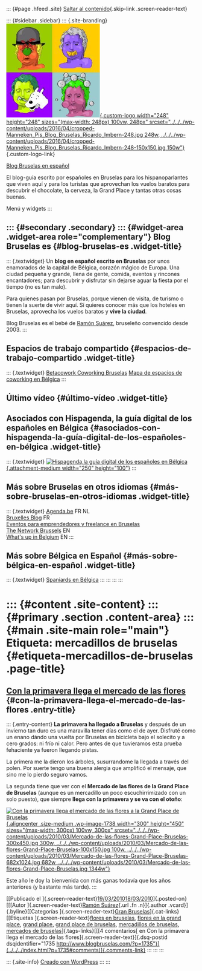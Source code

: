 ::: {#page .hfeed .site}
[Saltar al contenido](index.html#content){.skip-link
.screen-reader-text}

::: {#sidebar .sidebar}
::: {.site-branding}
[![](../../../wp-content/uploads/2016/04/cropped-Manneken_Pis_Blog_Bruselas_Ricardo_Imbern-248.jpg){.custom-logo
width="248" height="248" sizes="(max-width: 248px) 100vw, 248px"
srcset="../../../wp-content/uploads/2016/04/cropped-Manneken_Pis_Blog_Bruselas_Ricardo_Imbern-248.jpg 248w, ../../../wp-content/uploads/2016/04/cropped-Manneken_Pis_Blog_Bruselas_Ricardo_Imbern-248-150x150.jpg 150w"}](../../../index.html){.custom-logo-link}

[Blog Bruselas en español](../../../index.html)

El blog-guía escrito por españoles en Bruselas para los hispanoparlantes
que viven aquí y para los turistas que aprovechan los vuelos baratos
para descubrir el chocolate, la cerveza, la Grand Place y tantas otras
cosas buenas.

Menú y widgets
:::

::: {#secondary .secondary}
::: {#widget-area .widget-area role="complementary"}
Blog Bruselas es {#blog-bruselas-es .widget-title}
----------------

::: {.textwidget}
Un **blog en español escrito en Bruselas** por unos enamorados de la
capital de Bélgica, corazón mágico de Europa. Una ciudad pequeña y
grande, llena de gente, comida, eventos y rincones encantadores; para
descubrir y disfrutar sin dejarse aguar la fiesta por el tiempo (no es
tan malo).

Para quienes pasan por Bruselas, porque vienen de visita, de turismo o
tienen la suerte de vivir aquí. Sí quieres conocer más que los hoteles
en Bruselas, aprovecha los vuelos baratos y **vive la ciudad**.

Blog Bruselas es el bebé de [Ramón Suárez](http://www.ramonsuarez.com),
bruseleño convencido desde 2003.
:::

Espacios de trabajo compartido {#espacios-de-trabajo-compartido .widget-title}
------------------------------

::: {.textwidget}
[Betacowork Coworking Bruselas](http://www.betacowork.com) [Mapa de
espacios de coworking en Bélgica](http://coworkingbelgium.com)
:::

Último vídeo {#último-vídeo .widget-title}
------------

Asociados con Hispagenda, la guía digital de los españoles en Bélgica {#asociados-con-hispagenda-la-guía-digital-de-los-españoles-en-bélgica .widget-title}
---------------------------------------------------------------------

::: {.textwidget}
[![Hispagenda,la guía digital de los españoles en
Bélgica](../../../wp-content/uploads/2010/04/Hispagenda-250px.gif "Hispagenda, la guía digital de los españoles en Bélgica"){.attachment-medium
width="250" height="100"}](http://www.hispagenda.com)
:::

Más sobre Bruselas en otros idiomas {#más-sobre-bruselas-en-otros-idiomas .widget-title}
-----------------------------------

::: {.textwidget}
[Agenda.be](http://www.agenda.be) FR NL\
[Bruxelles Blog](http://www.bxlblog.be/) FR\
[Eventos para emprendedores y freelance en
Bruselas](http://www.betacowork.com/events/)\
[The Network
Brussels](http://groups.yahoo.com/group/TheNetworkBrussels/) EN\
[What\'s up in Belgium](http://www.whatsupin.be/) EN
:::

Más sobre Bélgica en Español {#más-sobre-bélgica-en-español .widget-title}
----------------------------

::: {.textwidget}
[Spaniards en Bélgica](http://www.spaniards.es/paises/belgica)
:::
:::
:::
:::

::: {#content .site-content}
::: {#primary .section .content-area}
::: {#main .site-main role="main"}
Etiqueta: mercadillos de bruselas {#etiqueta-mercadillos-de-bruselas .page-title}
=================================

[Con la primavera llega el mercado de las flores](../../../index.html?p=1735) {#con-la-primavera-llega-el-mercado-de-las-flores .entry-title}
-----------------------------------------------------------------------------

::: {.entry-content}
**La primavera ha llegado a Bruselas** y después de un invierno tan duro
es una maravilla tener días como el de ayer. Disfruté como un enano
dándo una vuelta por Bruselas en bicicleta bajo el solecito y a cero
grados: ni frío ni calor. Pero antes de que tuvieramos esta prueba
fehaciente ya fueron llegando pistas.

La primera me la dieron los árboles, susurrandome la llegada a través
del polen. Por suerte tengo una buena alergia que amplificó el mensaje,
que sino me lo pierdo seguro vamos.

La segunda tiene que ver con el **Mercado de las flores de la Grand
Place de Bruselas** (aunque es un mercadillo un poco escuchirrimizado
con un solo puesto), que siempre **llega con la primavera y se va con el
otoño**:

[![Con la primavera llega el mercado de las flores a la Grand Place de
Bruselas](../../../wp-content/uploads/2010/03/Mercado-de-las-flores-Grand-Place-Bruselas-300x450.jpg "Con la primavera llega el mercado de las flores a la Grand Place de Bruselas"){.aligncenter
.size-medium .wp-image-1738 width="300" height="450"
sizes="(max-width: 300px) 100vw, 300px"
srcset="../../../wp-content/uploads/2010/03/Mercado-de-las-flores-Grand-Place-Bruselas-300x450.jpg 300w, ../../../wp-content/uploads/2010/03/Mercado-de-las-flores-Grand-Place-Bruselas-100x150.jpg 100w, ../../../wp-content/uploads/2010/03/Mercado-de-las-flores-Grand-Place-Bruselas-682x1024.jpg 682w, ../../../wp-content/uploads/2010/03/Mercado-de-las-flores-Grand-Place-Bruselas.jpg 1344w"}](../../../wp-content/uploads/2010/03/Mercado-de-las-flores-Grand-Place-Bruselas.jpg)

Este año le doy la bienvenida con más ganas todavía que los años
anteriores (y bastante más tarde).
:::

[[Publicado el
]{.screen-reader-text}[19/03/201018/03/2010](../../../index.html?p=1735)]{.posted-on}[[[Autor
]{.screen-reader-text}[Ramón
Suárez](../../2010/04/30/index.html?author=2){.url .fn .n}]{.author
.vcard}]{.byline}[[Categorías ]{.screen-reader-text}[Gran
Bruselas](../../category/gran-bruselas/index.html)]{.cat-links}[[Etiquetas
]{.screen-reader-text}[flores en
bruselas](../flores-en-bruselas/index.html), [flores en la grand
place](../flores-en-la-grand-place/index.html), [grand
place](../grand-place/index.html), [grand place de
bruselas](../grand-place-de-bruselas/index.html), [mercadillos de
bruselas](index.html), [mercados de
bruselas](../mercados-de-bruselas/index.html)]{.tags-links}[[[4
comentarios[ en Con la primavera llega el mercado de las
flores]{.screen-reader-text}]{.dsq-postid
dsqidentifier="1735 http://www.blogbruselas.com/?p=1735"}](../../../index.html?p=1735#comments)]{.comments-link}
:::
:::
:::

::: {.site-info}
[Creado con WordPress](https://es.wordpress.org/)
:::
:::
